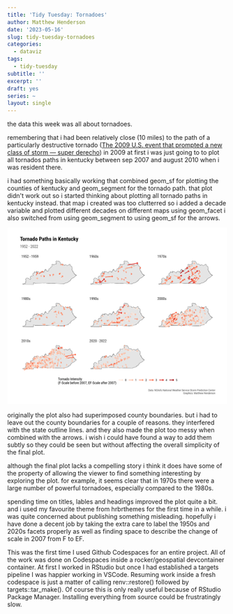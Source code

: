 ```yaml
---
title: 'Tidy Tuesday: Tornadoes'
author: Matthew Henderson
date: '2023-05-16'
slug: tidy-tuesday-tornadoes
categories:
  - dataviz
tags:
  - tidy-tuesday
subtitle: ''
excerpt: ''
draft: yes
series: ~
layout: single
---
```


the data this week was all about tornadoes.

remembering that i had been relatively close (10 miles) to the path of a particularly destructive tornado
([The 2009 U.S. event that prompted a new class of storm — super derecho](https://ca.news.yahoo.com/2009-u-event-prompted-class-085003480.html))
in 2009
at first i was just going to to plot all tornados paths in kentucky between sep 2007 and august 2010 when i was resident there.

i had something basically working that combined geom_sf for plotting the counties of kentucky and geom_segment for the tornado path.
that plot didn't work out so i started thinking about plotting all tornado paths in kentucky instead.
that map i created was too clutterred so i added a decade variable and plotted different decades on different maps using geom_facet
i also switched from using geom_segment to using geom_sf for the arrows.

![This image shows a grid of maps of the US state of Kentucky. Each map represents a different decade and is filled with coloured arrows showing the paths of tornadoes in that decade. The arrows are coloured according to the intensity of the tornado. The plot shows that during the 1980s there were relatively few tornadoes in Kentucky while in the 1970s there were a large number of very intense torndoes. In recent decades the number of tornadoes appears to have increased but there are fewer of high intensity.](ky-tornadoes-plot.png)

originally the plot also had superimposed county boundaries.
but i had to leave out the county boundaries for a couple of reasons.
they interfered with the state outline lines.
and they also made the plot too messy when combined with the arrows.
i wish i could have found a way to add them subtly so they could be seen but without affecting the overall simplicity of the final plot.

although the final plot lacks a compelling story i think it does have some of the property of allowing the viewer to find something interesting by exploring the plot.
for example, it seems clear that in 1970s there were a large number of powerful tornadoes, especially compared to the 1980s.

spending time on titles, lables and headings improved the plot quite a bit.
and i used my favourite theme from hrbrthemes for the first time in a while.
i was quite concerned about publishing something misleading.
hopefully i have done a decent job by taking the extra care to label the 1950s and 2020s facets properly as well as finding space to describe the change of scale in 2007 from F to EF.

This was the first time I used Github Codespaces for an entire project.
All of the work was done on Codespaces inside a rocker/geospatial devcontainer container.
At first I worked in RStudio but once I had established a targets pipeline I was happier working in VSCode.
Resuming work inside a fresh codespace is just a matter of calling renv::restore() followed by targets::tar_make().
Of course this is only really useful because of RStudio Package Manager.
Installing everything from source could be frustratingly slow.
